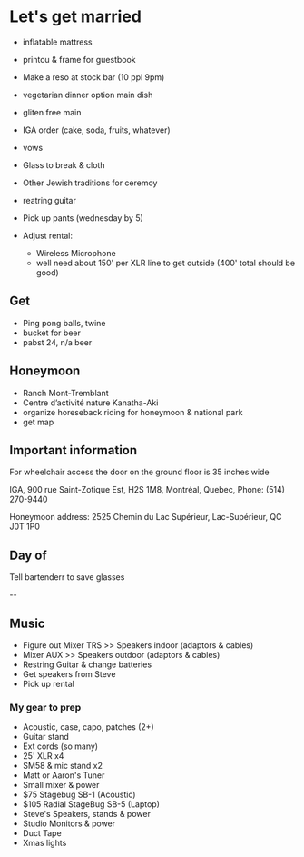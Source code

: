 # Let's get married

- inflatable mattress
- printou & frame for guestbook
- Make a reso at stock bar (10 ppl 9pm)
- vegetarian dinner option main dish
- gliten free main
- IGA order (cake, soda, fruits, whatever)
- vows
- Glass to break & cloth
- Other Jewish traditions for ceremoy
- reatring guitar

- Pick up pants (wednesday by 5)
- Adjust rental:
  - Wireless Microphone
  - well need about 150' per XLR line to get outside (400' total should be good)

## Get

- Ping pong balls, twine
- bucket for beer
- pabst 24, n/a beer

## Honeymoon

- Ranch Mont-Tremblant
- Centre d’activité nature Kanatha-Aki
- organize horeseback riding for honeymoon & national park
- get map

## Important information

For wheelchair access the door on the ground floor is 35 inches wide

IGA, 900 rue Saint-Zotique Est, H2S 1M8, Montréal, Quebec, Phone: (514) 270-9440

Honeymoon address: 2525 Chemin du Lac Supérieur, Lac-Supérieur, QC J0T 1P0

## Day of

Tell bartenderr to save glasses

--

## Music

- Figure out Mixer TRS >> Speakers indoor (adaptors & cables)
- Mixer AUX >> Speakers outdoor (adaptors & cables)
- Restring Guitar & change batteries
- Get speakers from Steve
- Pick up rental

### My gear to prep

- Acoustic, case, capo, patches (2+)
- Guitar stand
- Ext cords (so many)
- 25' XLR x4
- SM58 & mic stand x2
- Matt or Aaron's Tuner
- Small mixer & power
- $75 Stagebug SB-1 (Acoustic)
- $105 Radial StageBug SB-5 (Laptop)
- Steve's Speakers, stands & power
- Studio Monitors & power
- Duct Tape
- Xmas lights
